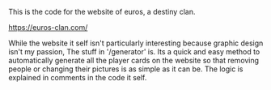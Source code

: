 This is the code for the website of euros, a destiny clan.

https://euros-clan.com/

While the website it self isn't particularly interesting because graphic design isn't my passion, The stuff in '/generator' is. 
Its a quick and easy method to automatically generate all the player cards on the website so that removing people or changing their pictures is 
as simple as it can be. The logic is explained in comments in the code it self. 